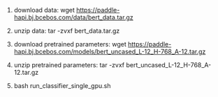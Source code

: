 1. download data: wget https://paddle-hapi.bj.bcebos.com/data/bert_data.tar.gz

2. unzip data: tar -zvxf bert_data.tar.gz

3. download pretrained parameters: wget https://paddle-hapi.bj.bcebos.com/models/bert_uncased_L-12_H-768_A-12.tar.gz

4. unzip pretrained parameters: tar -zvxf bert_uncased_L-12_H-768_A-12.tar.gz

4. bash run_classifier_single_gpu.sh 
